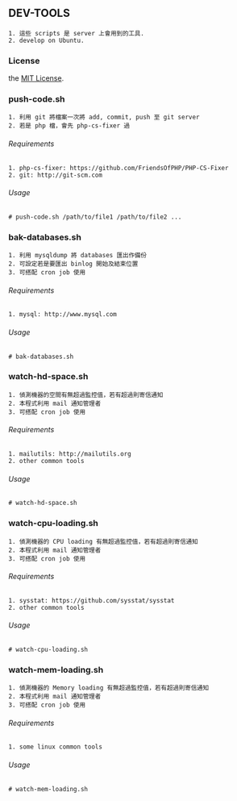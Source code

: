 ## DEV-TOOLS
	1. 這些 scripts 是 server 上會用到的工具.
	2. develop on Ubuntu.

### License
the [MIT License](http://en.wikipedia.org/wiki/MIT_License).


### push-code.sh
	1. 利用 git 將檔案一次將 add, commit, push 至 git server
	2. 若是 php 檔，會先 php-cs-fixer 過
###### Requirements
    1. php-cs-fixer: https://github.com/FriendsOfPHP/PHP-CS-Fixer
    2. git: http://git-scm.com
###### Usage
	# push-code.sh /path/to/file1 /path/to/file2 ...


### bak-databases.sh
	1. 利用 mysqldump 將 databases 匯出作備份
	2. 可設定若是要匯出 binlog 開始及結束位置
	3. 可搭配 cron job 使用
###### Requirements
	1. mysql: http://www.mysql.com
###### Usage
	# bak-databases.sh


### watch-hd-space.sh
	1. 偵測機器的空間有無超過監控值，若有超過則寄信通知
	2. 本程式利用 mail 通知管理者
	3. 可搭配 cron job 使用
###### Requirements
	1. mailutils: http://mailutils.org
	2. other common tools
###### Usage
	# watch-hd-space.sh


### watch-cpu-loading.sh
	1. 偵測機器的 CPU loading 有無超過監控值，若有超過則寄信通知
	2. 本程式利用 mail 通知管理者
	3. 可搭配 cron job 使用
###### Requirements
	1. sysstat: https://github.com/sysstat/sysstat
	2. other common tools
###### Usage
	# watch-cpu-loading.sh


### watch-mem-loading.sh
	1. 偵測機器的 Memory loading 有無超過監控值，若有超過則寄信通知
	2. 本程式利用 mail 通知管理者
	3. 可搭配 cron job 使用
###### Requirements
	1. some linux common tools
###### Usage
	# watch-mem-loading.sh
